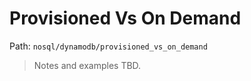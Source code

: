 # Provisioned Vs On Demand

Path: `nosql/dynamodb/provisioned_vs_on_demand`

> Notes and examples TBD.

